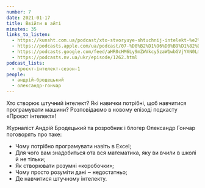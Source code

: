 ```yaml
---
number: 7
date: 2021-01-17
title: Ввійти в айті
minutes: 35
links_to_listen:
  - https://kunsht.com.ua/podcast/xto-stvoryuye-shtuchnij-intelekt-%e2%80%92-proyekt-intelekt/
  - https://podcasts.apple.com/ua/podcast/07-%D0%B2%D1%96%D0%B9%D1%82%D0%B8-%D0%B2-%D0%B0%D0%B9%D1%82%D1%96/id1534413713?i=1000505510089
  - https://podcasts.google.com/feed/aHR0cHM6Ly9mZWVkcy5zaW1wbGVjYXN0LmNvbS9pQ1h0ZWlTZQ/episode/ZTYwZjZlYzAtNmY4YS00NjYzLTg5NzYtNTNiMjNlZTM0Nzhh?sa=X&ved=0CA0QkfYCahcKEwjYgJme-fv6AhUAAAAAHQAAAAAQAQ
  - https://podcasts.nv.ua/ukr/episode/1262.html
podcast_lists:
  - проєкт-інтелект-сезон-1
people:
  - андрій-бродецький
  - олександр-гончар
---
```


Хто створює штучний інтелект? Які навички потрібні, щоб навчитися програмувати
машини? Розповідаємо в новому епізоді подкасту «Проєкт інтелект»!

Журналіст Андрій Бродецький та розробник і блогер Олександр Гончар поговорять про таке:

- Чому потрібно програмувати навіть в Excel;
- Для чого вам знадобиться ота вся математика, яку ви вчили в школі й не тільки;
- Як створювати розумні «коробочки»;
- Чому просто розуміти дані ‒ недостатньо;
- Де навчитися штучному інтелекту.
